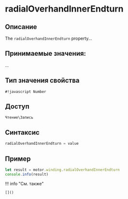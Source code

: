 # radialOverhandInnerEndturn

## Описание
The `radialOverhandInnerEndturn` property...

## Принимаемые значения:
...

## Тип значения свойства
`#!javascript Number`

## Доступ
`Чтение\Запись`

## Синтаксис
```javascript
radialOverhandInnerEndturn = value
```

## Пример
```javascript linenums="1"
let result = motor.winding.radialOverhandInnerEndturn
console.info(result)
```

!!! info "См. также"

    []()

